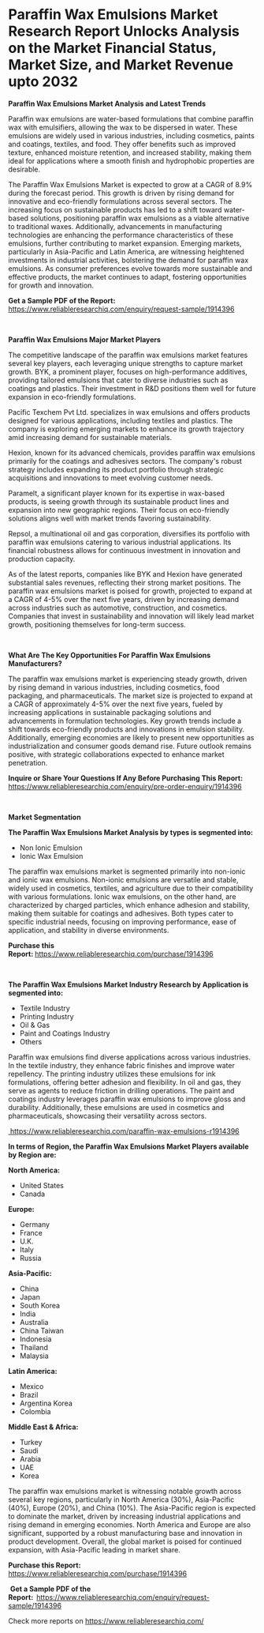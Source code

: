 <p><h1>Paraffin Wax Emulsions Market Research Report Unlocks Analysis on the Market Financial Status, Market Size, and Market Revenue upto 2032</h1></p><p><strong>Paraffin Wax Emulsions Market Analysis and Latest Trends</strong></p>
<p><p>Paraffin wax emulsions are water-based formulations that combine paraffin wax with emulsifiers, allowing the wax to be dispersed in water. These emulsions are widely used in various industries, including cosmetics, paints and coatings, textiles, and food. They offer benefits such as improved texture, enhanced moisture retention, and increased stability, making them ideal for applications where a smooth finish and hydrophobic properties are desirable.</p><p>The Paraffin Wax Emulsions Market is expected to grow at a CAGR of 8.9% during the forecast period. This growth is driven by rising demand for innovative and eco-friendly formulations across several sectors. The increasing focus on sustainable products has led to a shift toward water-based solutions, positioning paraffin wax emulsions as a viable alternative to traditional waxes. Additionally, advancements in manufacturing technologies are enhancing the performance characteristics of these emulsions, further contributing to market expansion. Emerging markets, particularly in Asia-Pacific and Latin America, are witnessing heightened investments in industrial activities, bolstering the demand for paraffin wax emulsions. As consumer preferences evolve towards more sustainable and effective products, the market continues to adapt, fostering opportunities for growth and innovation.</p></p>
<p><strong>Get a Sample PDF of the Report:&nbsp;</strong> <a href="https://www.reliableresearchiq.com/enquiry/request-sample/1914396?utm_campaign=1835&utm_medium=2&utm_source=Github&utm_content=ia&utm_term=03042025&utm_id=paraffin-wax-emulsions">https://www.reliableresearchiq.com/enquiry/request-sample/1914396</a></p>
<p>&nbsp;</p>
<p><strong>Paraffin Wax Emulsions Major Market Players</strong></p>
<p><p>The competitive landscape of the paraffin wax emulsions market features several key players, each leveraging unique strengths to capture market growth. BYK, a prominent player, focuses on high-performance additives, providing tailored emulsions that cater to diverse industries such as coatings and plastics. Their investment in R&D positions them well for future expansion in eco-friendly formulations.</p><p>Pacific Texchem Pvt Ltd. specializes in wax emulsions and offers products designed for various applications, including textiles and plastics. The company is exploring emerging markets to enhance its growth trajectory amid increasing demand for sustainable materials.</p><p>Hexion, known for its advanced chemicals, provides paraffin wax emulsions primarily for the coatings and adhesives sectors. The company's robust strategy includes expanding its product portfolio through strategic acquisitions and innovations to meet evolving customer needs.</p><p>Paramelt, a significant player known for its expertise in wax-based products, is seeing growth through its sustainable product lines and expansion into new geographic regions. Their focus on eco-friendly solutions aligns well with market trends favoring sustainability.</p><p>Repsol, a multinational oil and gas corporation, diversifies its portfolio with paraffin wax emulsions catering to various industrial applications. Its financial robustness allows for continuous investment in innovation and production capacity.</p><p>As of the latest reports, companies like BYK and Hexion have generated substantial sales revenues, reflecting their strong market positions. The paraffin wax emulsions market is poised for growth, projected to expand at a CAGR of 4-5% over the next five years, driven by increasing demand across industries such as automotive, construction, and cosmetics. Companies that invest in sustainability and innovation will likely lead market growth, positioning themselves for long-term success.</p></p>
<p>&nbsp;</p>
<p><strong>What Are The Key Opportunities For Paraffin Wax Emulsions Manufacturers?</strong></p>
<p><p>The paraffin wax emulsions market is experiencing steady growth, driven by rising demand in various industries, including cosmetics, food packaging, and pharmaceuticals. The market size is projected to expand at a CAGR of approximately 4-5% over the next five years, fueled by increasing applications in sustainable packaging solutions and advancements in formulation technologies. Key growth trends include a shift towards eco-friendly products and innovations in emulsion stability. Additionally, emerging economies are likely to present new opportunities as industrialization and consumer goods demand rise. Future outlook remains positive, with strategic collaborations expected to enhance market penetration.</p></p>
<p><strong>Inquire or Share Your Questions If Any Before Purchasing This Report:</strong> <a href="https://www.reliableresearchiq.com/enquiry/pre-order-enquiry/1914396?utm_campaign=1835&utm_medium=2&utm_source=Github&utm_content=ia&utm_term=03042025&utm_id=paraffin-wax-emulsions">https://www.reliableresearchiq.com/enquiry/pre-order-enquiry/1914396</a></p>
<p>&nbsp;</p>
<p><strong>Market Segmentation</strong></p>
<p><strong>The Paraffin Wax Emulsions Market Analysis by types is segmented into:</strong></p>
<p><ul><li>Non Ionic Emulsion</li><li>Ionic Wax Emulsion</li></ul></p>
<p><p>The paraffin wax emulsions market is segmented primarily into non-ionic and ionic wax emulsions. Non-ionic emulsions are versatile and stable, widely used in cosmetics, textiles, and agriculture due to their compatibility with various formulations. Ionic wax emulsions, on the other hand, are characterized by charged particles, which enhance adhesion and stability, making them suitable for coatings and adhesives. Both types cater to specific industrial needs, focusing on improving performance, ease of application, and stability in diverse environments.</p></p>
<p><strong>Purchase this Report:&nbsp;</strong><a href="https://www.reliableresearchiq.com/purchase/1914396?utm_campaign=1835&utm_medium=2&utm_source=Github&utm_content=ia&utm_term=03042025&utm_id=paraffin-wax-emulsions">https://www.reliableresearchiq.com/purchase/1914396</a></p>
<p>&nbsp;</p>
<p><strong>The Paraffin Wax Emulsions Market Industry Research by Application is segmented into:</strong></p>
<p><ul><li>Textile Industry</li><li>Printing Industry</li><li>Oil & Gas</li><li>Paint and Coatings Industry</li><li>Others</li></ul></p>
<p><p>Paraffin wax emulsions find diverse applications across various industries. In the textile industry, they enhance fabric finishes and improve water repellency. The printing industry utilizes these emulsions for ink formulations, offering better adhesion and flexibility. In oil and gas, they serve as agents to reduce friction in drilling operations. The paint and coatings industry leverages paraffin wax emulsions to improve gloss and durability. Additionally, these emulsions are used in cosmetics and pharmaceuticals, showcasing their versatility across sectors.</p></p>
<p><a href="https://www.reliableresearchiq.com/paraffin-wax-emulsions-r1914396?utm_campaign=1835&utm_medium=2&utm_source=Github&utm_content=ia&utm_term=03042025&utm_id=paraffin-wax-emulsions">&nbsp;https://www.reliableresearchiq.com/paraffin-wax-emulsions-r1914396</a></p>
<p><strong>In terms of Region, the Paraffin Wax Emulsions Market Players available by Region are:</strong></p>
<p>
    <p> <strong> North America: </strong>
        <ul>
            <li>United States</li>
            <li>Canada</li>
        </ul>
        </p> 
    <p> <strong> Europe: </strong>
        <ul>
            <li>Germany</li>
            <li>France</li>
            <li>U.K.</li>
            <li>Italy</li>
            <li>Russia</li>
        </ul>
        </p> 
    <p> <strong> Asia-Pacific: </strong>
        <ul>
            <li>China</li>
            <li>Japan</li>
            <li>South Korea</li>
            <li>India</li>
            <li>Australia</li>
            <li>China Taiwan</li>
            <li>Indonesia</li>
            <li>Thailand</li>
            <li>Malaysia</li>
        </ul>
        </p> 
    <p> <strong> Latin America: </strong>
        <ul>
            <li>Mexico</li>
            <li>Brazil</li>
            <li>Argentina Korea</li>
            <li>Colombia</li>
        </ul>
        </p> 
    <p> <strong> Middle East & Africa: </strong>
        <ul>
            <li>Turkey</li>
            <li>Saudi</li>
            <li>Arabia</li>
            <li>UAE</li>
            <li>Korea</li>
        </ul>
    </p>
    </p>
<p><p>The paraffin wax emulsions market is witnessing notable growth across several key regions, particularly in North America (30%), Asia-Pacific (40%), Europe (20%), and China (10%). The Asia-Pacific region is expected to dominate the market, driven by increasing industrial applications and rising demand in emerging economies. North America and Europe are also significant, supported by a robust manufacturing base and innovation in product development. Overall, the global market is poised for continued expansion, with Asia-Pacific leading in market share.</p></p>
<p><strong>Purchase this Report: </strong><a href="https://www.reliableresearchiq.com/purchase/1914396?utm_campaign=1835&utm_medium=2&utm_source=Github&utm_content=ia&utm_term=03042025&utm_id=paraffin-wax-emulsions">https://www.reliableresearchiq.com/purchase/1914396</a></p>
<p>&nbsp;<strong>Get a Sample PDF of the Report:&nbsp;&nbsp;</strong><a href="https://www.reliableresearchiq.com/enquiry/request-sample/1914396?utm_campaign=1835&utm_medium=2&utm_source=Github&utm_content=ia&utm_term=03042025&utm_id=paraffin-wax-emulsions">https://www.reliableresearchiq.com/enquiry/request-sample/1914396</a></p>
<p><strong></strong></p>
<p>Check more reports on <a href="https://www.reliableresearchiq.com/?utm_campaign=1835&utm_medium=2&utm_source=Github&utm_content=ia&utm_term=03042025&utm_id=paraffin-wax-emulsions">https://www.reliableresearchiq.com/</a></p>